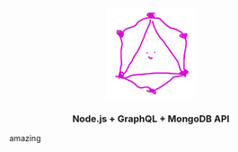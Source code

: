 <div align="center">
    <img src="./assets/grapql.png" width=160/>
	<h3>Node.js + GraphQL + MongoDB API</h3>
</div>


amazing

